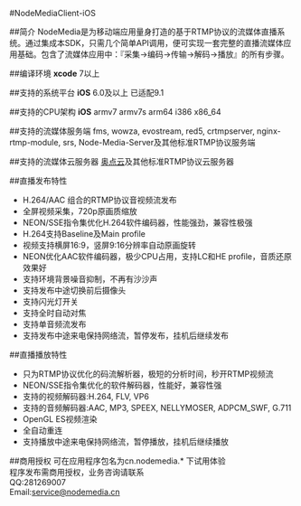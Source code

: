 #NodeMediaClient-iOS

##简介
NodeMedia是为移动端应用量身打造的基于RTMP协议的流媒体直播系统。通过集成本SDK，只需几个简单API调用，便可实现一套完整的直播流媒体应用基础。包含了流媒体应用中：『采集->编码->传输->解码->播放』的所有步骤。

##编译环境
**xcode** 7以上

##支持的系统平台
**iOS** 6.0及以上 已适配9.1

##支持的CPU架构
**iOS** armv7 armv7s arm64 i386 x86_64  

##支持的流媒体服务端
fms, wowza, evostream, red5, crtmpserver, nginx-rtmp-module, srs, Node-Media-Server及其他标准RTMP协议服务端

##支持的流媒体云服务器
[奥点云](http://www.aodianyun.com/)及其他标准RTMP协议云服务器

##直播发布特性
* H.264/AAC 组合的RTMP协议音视频流发布
* 全屏视频采集，720p原画质缩放
* NEON/SSE指令集优化H.264软件编码器，性能强劲，兼容性极强
* H.264支持Baseline及Main profile
* 视频支持横屏16:9，竖屏9:16分辨率自动原画旋转
* NEON优化AAC软件编码器，极少CPU占用，支持LC和HE profile，音质还原效果好
* 支持环境背景噪音抑制，不再有沙沙声
* 支持发布中途切换前后摄像头
* 支持闪光灯开关
* 支持全时自动对焦
* 支持单音频流发布
* 支持发布中途来电保持网络流，暂停发布，挂机后继续发布

##直播播放特性
* 只为RTMP协议优化的码流解析器，极短的分析时间，秒开RTMP视频流
* NEON/SSE指令集优化的软件解码器，性能好，兼容性强
* 支持的视频解码器:H.264, FLV, VP6
* 支持的音频解码器:AAC, MP3, SPEEX, NELLYMOSER, ADPCM_SWF, G.711
* OpenGL ES视频渲染
* 全自动重连
* 支持播放中途来电保持网络流，暂停播放，挂机后继续播放

##商用授权
可在应用程序包名为cn.nodemedia.* 下试用体验  
程序发布需商用授权，业务咨询请联系  
QQ:281269007  
Email:service@nodemedia.cn
